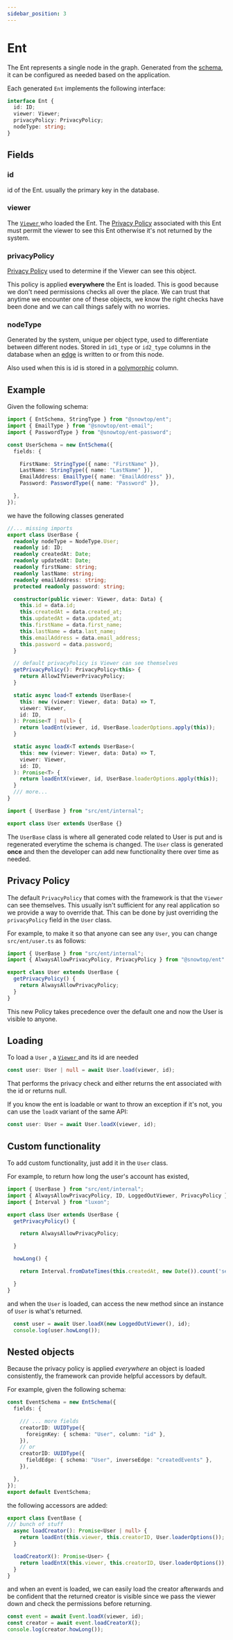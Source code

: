 ```yaml
---
sidebar_position: 3
---
```


# Ent

The Ent represents a single node in the graph. Generated from the [schema](/docs/ent-schema/schema), it can be configured as needed based on the application.

Each generated `Ent` implements the following interface:

```ts
interface Ent {
  id: ID;
  viewer: Viewer;
  privacyPolicy: PrivacyPolicy;
  nodeType: string;
}
```

## Fields

### id

id of the Ent. usually the primary key in the database.

### viewer

The [ `Viewer` ](/docs/core-concepts/viewer) who loaded the Ent. The [Privacy Policy](/docs/core-concepts/privacy-policy) associated with this Ent must permit the viewer to see this Ent otherwise it's not returned by the system.

### privacyPolicy

[Privacy Policy](/docs/core-concepts/privacy-policy) used to determine if the Viewer can see this object.

This policy is applied **everywhere** the Ent is loaded. This is good because we don't need permissions checks all over the place. We can trust that anytime we encounter one of these objects, we know the right checks have been done and we can call things safely with no worries.

### nodeType

Generated by the system, unique per object type, used to differentiate between different nodes. Stored in `id1_type` or `id2_type` columns in the database when an [edge](/docs/ent-schema/edges) is written to or from this node.

Also used when this is id is stored in a [polymorphic](/docs/ent-schema/fields#polymorphic) column.

## Example

Given the following schema:

```ts title="src/schema/user_schema.ts"
import { EntSchema, StringType } from "@snowtop/ent"; 
import { EmailType } from "@snowtop/ent-email"; 
import { PasswordType } from "@snowtop/ent-password"; 

const UserSchema = new EntSchema({
  fields: {

    FirstName: StringType({ name: "FirstName" }),
    LastName: StringType({ name: "LastName" }),
    EmailAddress: EmailType({ name: "EmailAddress" }),
    Password: PasswordType({ name: "Password" }),

  }, 
}); 

```

we have the following classes generated

```ts title="src/ent/generated/user_base.ts"
//... missing imports
export class UserBase {
  readonly nodeType = NodeType.User;
  readonly id: ID;
  readonly createdAt: Date;
  readonly updatedAt: Date;
  readonly firstName: string;
  readonly lastName: string;
  readonly emailAddress: string;
  protected readonly password: string;

  constructor(public viewer: Viewer, data: Data) {
    this.id = data.id;
    this.createdAt = data.created_at;
    this.updatedAt = data.updated_at;
    this.firstName = data.first_name;
    this.lastName = data.last_name;
    this.emailAddress = data.email_address;
    this.password = data.password;
  }

  // default privacyPolicy is Viewer can see themselves
  getPrivacyPolicy(): PrivacyPolicy<this> {
    return AllowIfViewerPrivacyPolicy;
  }

  static async load<T extends UserBase>(
    this: new (viewer: Viewer, data: Data) => T,
    viewer: Viewer,
    id: ID,
  ): Promise<T | null> {
    return loadEnt(viewer, id, UserBase.loaderOptions.apply(this));
  }

  static async loadX<T extends UserBase>(
    this: new (viewer: Viewer, data: Data) => T,
    viewer: Viewer,
    id: ID,
  ): Promise<T> {
    return loadEntX(viewer, id, UserBase.loaderOptions.apply(this));
  }
  /// more...
}
```

```ts title="src/ent/user.ts"
import { UserBase } from "src/ent/internal"; 

export class User extends UserBase {}

```

The `UserBase` class is where all generated code related to User is put and is regenerated everytime the schema is changed. The `User` class is generated **once** and then the developer can add new functionality there over time as needed.

## Privacy Policy

The default `PrivacyPolicy` that comes with the framework is that the `Viewer` can see themselves. This usually isn't sufficient for any real application so we provide a way to override that. This can be done by just overriding the `privacyPolicy` field in the `User` class.

For example, to make it so that anyone can see any `User`, you can change `src/ent/user.ts` as follows:

```ts title="src/ent/user.ts"
import { UserBase } from "src/ent/internal";
import { AlwaysAllowPrivacyPolicy, PrivacyPolicy } from "@snowtop/ent"

export class User extends UserBase {
  getPrivacyPolicy() {
    return AlwaysAllowPrivacyPolicy;
  }
}
```

This new Policy takes precedence over the default one and now the User is visible to anyone.

## Loading

To load a `User` , a [ `Viewer` ](/docs/core-concepts/viewer) and its id are needed

```ts
const user: User | null = await User.load(viewer, id);
```

That performs the privacy check and either returns the ent associated with the id or returns null.

If you know the ent is loadable or want to throw an exception if it's not, you can use the `loadX` variant of the same API:

```ts
const user: User = await User.loadX(viewer, id);
```

## Custom functionality

To add custom functionality, just add it in the `User` class.

For example, to return how long the user's account has existed, 

```ts title="src/ent/user.ts"
import { UserBase } from "src/ent/internal"; 
import { AlwaysAllowPrivacyPolicy, ID, LoggedOutViewer, PrivacyPolicy } from "@snowtop/ent"
import { Interval } from "luxon"; 

export class User extends UserBase {
  getPrivacyPolicy() {

    return AlwaysAllowPrivacyPolicy;

  }

  howLong() {

    return Interval.fromDateTimes(this.createdAt, new Date()).count('seconds');

  }
}

```

and when the `User` is loaded, can access the new method since an instance of `User` is what's returned.

```ts
  const user = await User.loadX(new LoggedOutViewer(), id);
  console.log(user.howLong());
```

## Nested objects

Because the privacy policy is applied *everywhere* an object is loaded consistently, the framework can provide helpful accessors by default.

For example, given the following schema:

```ts  title="src/schema/event_schema.ts"
const EventSchema = new EntSchema({
  fields: {

    /// ... more fields
    creatorID: UUIDType({
      foreignKey: { schema: "User", column: "id" },
    }),
    // or 
    creatorID: UUIDType({
      fieldEdge: { schema: "User", inverseEdge: "createdEvents" },
    }),

  }, 
}); 
export default EventSchema; 

```

the following accessors are added:

```ts title="src/schema/generated/event_base.ts"
export class EventBase {
/// bunch of stuff
  async loadCreator(): Promise<User | null> {
    return loadEnt(this.viewer, this.creatorID, User.loaderOptions());
  }

  loadCreatorX(): Promise<User> {
    return loadEntX(this.viewer, this.creatorID, User.loaderOptions());
  }
}
```

and when an event is loaded, we can easily load the creator afterwards and be confident that the returned creator is visible since we pass the viewer down and check the permissions before returning.

```ts
const event = await Event.loadX(viewer, id);
const creator = await event.loadCreatorX();
console.log(creator.howLong());
```
